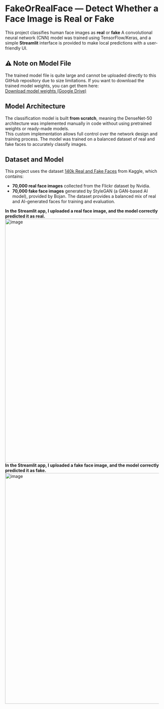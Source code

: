 # FakeOrRealFace — Detect Whether a Face Image is Real or Fake
This project classifies human face images as **real** or **fake**  A convolutional neural network (CNN) model was trained using TensorFlow/Keras, and a simple **Streamlit** interface is provided to make local predictions with a user-friendly UI.

## ⚠️ Note on Model File
The trained model file is quite large and cannot be uploaded directly to this GitHub repository due to size limitations.
If you want to download the trained model weights, you can get them here:  
[Download model weights (Google Drive)](https://drive.google.com/file/d/1HgMOaApCpwK23BYISxEKoiPEMVLL07K1/view?usp=sharing)

## Model Architecture
The classification model is built **from scratch**, meaning the DenseNet-50 architecture was implemented manually in code without using pretrained weights or ready-made models.  
This custom implementation allows full control over the network design and training process.
The model was trained on a balanced dataset of real and fake faces to accurately classify images.

## Dataset and Model
This project uses the dataset [140k Real and Fake Faces](https://www.kaggle.com/datasets/xhlulu/140k-real-and-fake-faces) from Kaggle, which contains:
- **70,000 real face images** collected from the Flickr dataset by Nvidia.
- **70,000 fake face images** generated by StyleGAN (a GAN-based AI model), provided by Bojan.
The dataset provides a balanced mix of real and AI-generated faces for training and evaluation.

**In the Streamlit app, I uploaded a real face image, and the model correctly predicted it as real.**
<img width="877" height="797" alt="image" src="https://github.com/user-attachments/assets/30e94c5a-f8a3-48d5-8c7d-af1fc336322d" />
**In the Streamlit app, I uploaded a fake face image, and the model correctly predicted it as fake.**
<img width="865" height="754" alt="image" src="https://github.com/user-attachments/assets/7609b1f2-07f4-48a3-acb5-28d06d2b9d03" />
